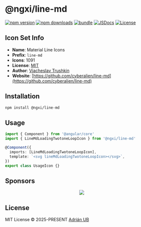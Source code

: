 # @ngxi/line-md

[![npm version][npm-version-src]][npm-version-href]
[![npm downloads][npm-downloads-src]][npm-downloads-href]
[![bundle][bundle-src]][bundle-href]
[![JSDocs][jsdocs-src]][jsdocs-href]
[![License][license-src]][license-href]

## Icon Set Info

- **Name**: Material Line Icons
- **Prefix**: `line-md`
- **Icons**: 1091
- **License**: [MIT](https://github.com/cyberalien/line-md/blob/master/license.txt)
- **Author**: [Vjacheslav Trushkin](https://github.com/cyberalien/line-md)
- **Website**: [https://github.com/cyberalien/line-md](https://github.com/cyberalien/line-md)

## Installation

```sh
npm install @ngxi/line-md
```

## Usage

```ts
import { Component } from '@angular/core'
import { LineMdLoadingTwotoneLoopIcon } from '@ngxi/line-md'

@Component({
  imports: [LineMdLoadingTwotoneLoopIcon],
  template: `<svg lineMdLoadingTwotoneLoopIcon></svg>`,
})
export class UsageIcon {}
```

## Sponsors

<p align="center">
  <a href="https://cdn.jsdelivr.net/gh/adrian-ub/static/sponsors.svg">
    <img src='https://cdn.jsdelivr.net/gh/adrian-ub/static/sponsors.svg'/>
  </a>
</p>

## License

MIT License © 2025-PRESENT [Adrián UB](https://github.com/adrian-ub)

<!-- Badges -->

[npm-version-src]: https://img.shields.io/npm/v/@ngxi/line-md?style=flat&colorA=080f12&colorB=1fa669
[npm-version-href]: https://npmjs.com/package/@ngxi/line-md
[npm-downloads-src]: https://img.shields.io/npm/dm/@ngxi/line-md?style=flat&colorA=080f12&colorB=1fa669
[npm-downloads-href]: https://npmjs.com/package/@ngxi/line-md
[bundle-src]: https://img.shields.io/bundlephobia/minzip/@ngxi/line-md?style=flat&colorA=080f12&colorB=1fa669&label=minzip
[bundle-href]: https://bundlephobia.com/result?p=@ngxi/line-md
[license-src]: https://img.shields.io/npm/l/@ngxi/line-md?style=flat&colorA=080f12&colorB=1fa669
[license-href]: https://github.com/adrian-ub/ngxi/blob/main/LICENSE
[jsdocs-src]: https://img.shields.io/badge/jsdocs-reference-080f12?style=flat&colorA=080f12&colorB=1fa669
[jsdocs-href]: https://www.jsdocs.io/package/@ngxi/line-md
